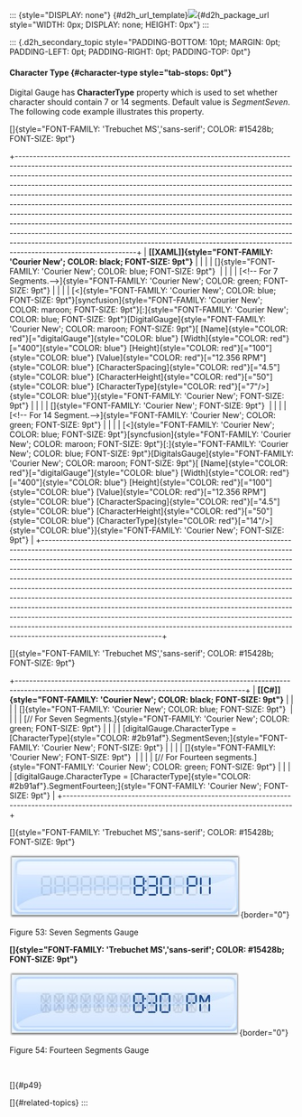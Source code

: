 ::: {style="DISPLAY: none"}
[](ms-xhelp:///?Id=d2h_url_template){#d2h_url_template}![](!package_url!){#d2h_package_url style="WIDTH: 0px; DISPLAY: none; HEIGHT: 0px"}
:::

::: {.d2h_secondary_topic style="PADDING-BOTTOM: 10pt; MARGIN: 0pt; PADDING-LEFT: 0pt; PADDING-RIGHT: 0pt; PADDING-TOP: 0pt"}
#### Character Type {#character-type style="tab-stops: 0pt"}

Digital Gauge has **CharacterType** property which is used to set whether character should contain 7 or 14 segments. Default value is *SegmentSeven*. The following code example illustrates this property.

[]{style="FONT-FAMILY: 'Trebuchet MS','sans-serif'; COLOR: #15428b; FONT-SIZE: 9pt"} 

+---------------------------------------------------------------------------------------------------------------------------------------------------------------------------------------------------------------------------------------------------------------------------------------------------------------------------------------------------------------------------------------------------------------------------------------------------------------------------------------------------------------------------------------------------------------------------------------------------------------------------------------------------------------------------------------------------------------------------------------------------------------------------------------------------------------------------------------------+
| **[\[XAML\]]{style="FONT-FAMILY: 'Courier New'; COLOR: black; FONT-SIZE: 9pt"}**                                                                                                                                                                                                                                                                                                                                                                                                                                                                                                                                                                                                                                                                                                                                                            |
|                                                                                                                                                                                                                                                                                                                                                                                                                                                                                                                                                                                                                                                                                                                                                                                                                                             |
| []{style="FONT-FAMILY: 'Courier New'; COLOR: blue; FONT-SIZE: 9pt"}                                                                                                                                                                                                                                                                                                                                                                                                                                                                                                                                                                                                                                                                                                                                                                         |
|                                                                                                                                                                                                                                                                                                                                                                                                                                                                                                                                                                                                                                                                                                                                                                                                                                             |
| [\<!\-- For 7 Segments.\--\>]{style="FONT-FAMILY: 'Courier New'; COLOR: green; FONT-SIZE: 9pt"}                                                                                                                                                                                                                                                                                                                                                                                                                                                                                                                                                                                                                                                                                                                                             |
|                                                                                                                                                                                                                                                                                                                                                                                                                                                                                                                                                                                                                                                                                                                                                                                                                                             |
| [\<]{style="FONT-FAMILY: 'Courier New'; COLOR: blue; FONT-SIZE: 9pt"}[syncfusion]{style="FONT-FAMILY: 'Courier New'; COLOR: maroon; FONT-SIZE: 9pt"}[:]{style="FONT-FAMILY: 'Courier New'; COLOR: blue; FONT-SIZE: 9pt"}[DigitalGauge]{style="FONT-FAMILY: 'Courier New'; COLOR: maroon; FONT-SIZE: 9pt"}[ [Name]{style="COLOR: red"}[=\"digitalGauge\"]{style="COLOR: blue"} [Width]{style="COLOR: red"}[=\"400\"]{style="COLOR: blue"} [Height]{style="COLOR: red"}[=\"100\"]{style="COLOR: blue"} [Value]{style="COLOR: red"}[=\"12.356 RPM\"]{style="COLOR: blue"} [CharacterSpacing]{style="COLOR: red"}[=\"4.5\"]{style="COLOR: blue"} [CharacterHeight]{style="COLOR: red"}[=\"50\"]{style="COLOR: blue"} [CharacterType]{style="COLOR: red"}[=\"7\"/\>]{style="COLOR: blue"}]{style="FONT-FAMILY: 'Courier New'; FONT-SIZE: 9pt"}   |
|                                                                                                                                                                                                                                                                                                                                                                                                                                                                                                                                                                                                                                                                                                                                                                                                                                             |
| []{style="FONT-FAMILY: 'Courier New'; FONT-SIZE: 9pt"}                                                                                                                                                                                                                                                                                                                                                                                                                                                                                                                                                                                                                                                                                                                                                                                      |
|                                                                                                                                                                                                                                                                                                                                                                                                                                                                                                                                                                                                                                                                                                                                                                                                                                             |
| [\<!\-- For 14 Segment.\--\>]{style="FONT-FAMILY: 'Courier New'; COLOR: green; FONT-SIZE: 9pt"}                                                                                                                                                                                                                                                                                                                                                                                                                                                                                                                                                                                                                                                                                                                                             |
|                                                                                                                                                                                                                                                                                                                                                                                                                                                                                                                                                                                                                                                                                                                                                                                                                                             |
| [\<]{style="FONT-FAMILY: 'Courier New'; COLOR: blue; FONT-SIZE: 9pt"}[syncfusion]{style="FONT-FAMILY: 'Courier New'; COLOR: maroon; FONT-SIZE: 9pt"}[:]{style="FONT-FAMILY: 'Courier New'; COLOR: blue; FONT-SIZE: 9pt"}[DigitalsGauge]{style="FONT-FAMILY: 'Courier New'; COLOR: maroon; FONT-SIZE: 9pt"}[ [Name]{style="COLOR: red"}[=\"digitalGauge\"]{style="COLOR: blue"} [Width]{style="COLOR: red"}[=\"400\"]{style="COLOR: blue"} [Height]{style="COLOR: red"}[=\"100\"]{style="COLOR: blue"} [Value]{style="COLOR: red"}[=\"12.356 RPM\"]{style="COLOR: blue"} [CharacterSpacing]{style="COLOR: red"}[=\"4.5\"]{style="COLOR: blue"} [CharacterHeight]{style="COLOR: red"}[=\"50\"]{style="COLOR: blue"} [CharacterType]{style="COLOR: red"}[=\"14\"/\>]{style="COLOR: blue"}]{style="FONT-FAMILY: 'Courier New'; FONT-SIZE: 9pt"} |
+---------------------------------------------------------------------------------------------------------------------------------------------------------------------------------------------------------------------------------------------------------------------------------------------------------------------------------------------------------------------------------------------------------------------------------------------------------------------------------------------------------------------------------------------------------------------------------------------------------------------------------------------------------------------------------------------------------------------------------------------------------------------------------------------------------------------------------------------+

[]{style="FONT-FAMILY: 'Trebuchet MS','sans-serif'; COLOR: #15428b; FONT-SIZE: 9pt"} 

+---------------------------------------------------------------------------------------------------------------------------------------------+
| **[\[C#\]]{style="FONT-FAMILY: 'Courier New'; COLOR: black; FONT-SIZE: 9pt"}**                                                              |
|                                                                                                                                             |
| []{style="FONT-FAMILY: 'Courier New'; COLOR: blue; FONT-SIZE: 9pt"}                                                                         |
|                                                                                                                                             |
| [// For Seven Segments.]{style="FONT-FAMILY: 'Courier New'; COLOR: green; FONT-SIZE: 9pt"}                                                  |
|                                                                                                                                             |
| [digitalGauge.CharacterType = [CharacterType]{style="COLOR: #2b91af"}.SegmentSeven;]{style="FONT-FAMILY: 'Courier New'; FONT-SIZE: 9pt"}    |
|                                                                                                                                             |
| []{style="FONT-FAMILY: 'Courier New'; FONT-SIZE: 9pt"}                                                                                      |
|                                                                                                                                             |
| [// For Fourteen segments.]{style="FONT-FAMILY: 'Courier New'; COLOR: green; FONT-SIZE: 9pt"}                                               |
|                                                                                                                                             |
| [digitalGauge.CharacterType = [CharacterType]{style="COLOR: #2b91af"}.SegmentFourteen;]{style="FONT-FAMILY: 'Courier New'; FONT-SIZE: 9pt"} |
+---------------------------------------------------------------------------------------------------------------------------------------------+

[]{style="FONT-FAMILY: 'Trebuchet MS','sans-serif'; COLOR: #15428b; FONT-SIZE: 9pt"} 

![](ImagesExt/image54_56.jpg){border="0"}

Figure 53: Seven Segments Gauge

**[]{style="FONT-FAMILY: 'Trebuchet MS','sans-serif'; COLOR: #15428b; FONT-SIZE: 9pt"}** 

![](ImagesExt/image54_57.jpg){border="0"}

Figure 54: Fourteen Segments Gauge

 

[]{#p49} 

[]{#related-topics}
:::
